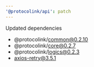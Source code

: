```yaml
---
'@protocolink/api': patch
---
```


Updated dependencies
- @protocolink/common@0.2.10
- @protocolink/core@0.2.7
- @protocolink/logics@0.2.3
- axios-retry@3.5.1
